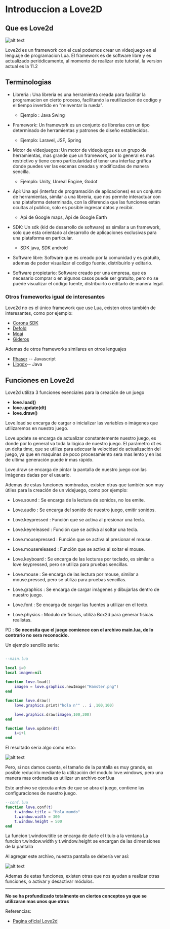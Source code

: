# Introduccion a Love2D

## Que es Love2d

![alt text](https://pbs.twimg.com/profile_images/698939763353481216/pDuLHUDg_400x400.png)

Love2d es un framework con el cual podemos crear un videojuego en el lenguaje de programacion Lua.
El framework es de software libre y es actualizado periódicamente, al momento de realizar este tutorial, la version actual es la 11.2

## Terminologias

* Libreria : Una libreria es una herramienta creada para facilitar la programacion en cierto proceso, facilitando la reutilizacion de codigo y el tiempo invertido en "reinventar la rueda".
	* Ejemplo : Java Swing
	
* Framework: Un framework es un conjunto de librerías con un tipo determinado de herramientas y patrones de diseño establecidos.
	* Ejemplo: Laravel, JSF, Spring
	
* Motor de videojuegos: Un motor de videojuegos es un grupo de herramientas, mas grande que un framework, por lo general es mas restrictivo y tiene como particularidad el tener una interfaz gráfica donde puedes ver las escenas creadas y modificadas de manera sencilla.
	* Ejemplo: Unity, Unreal Engine, Godot
	
* Api: Una api (interfaz de programación de aplicaciones) es un conjunto de herramientas, similar a una libreria, que nos permite interactuar con una plataforma determinada, con la diferencia que las funciones están ocultas al publico, solo es posible ingresar datos y recibir.
	*  Api de Google maps, Api de Google Earth
	
* SDK: Un sdk (kid de desarrollo de software) es similar a un framework, solo que esta orientado al desarrollo de aplicaciones exclusivas para una plataforma en particular.
	* SDK java, SDK android
	
* Software libre: Software que es creado por la comunidad y es gratuito, ademas de poder visualizar el codigo fuente, distribuirlo y editarlo.

* Software propietario: Software creado por una empresa, que es necesario comprar o en algunos casos puede ser gratuito, pero no se puede visualizar el código fuente, distribuirlo o editarlo de manera legal.

### Otros frameworks igual de interesantes

Love2d no es el único framework que use Lua, existen otros también de interesantes, como por ejemplo:

*	[Corona SDK](https://coronalabs.com/)
*	[Defold](https://www.defold.com/)
*	[Moai](https://moaiwebsite.github.io/)
*  [Gideros](http://giderosmobile.com/)

Ademas de otros frameworks similares en otros lenguajes

*	[Phaser](https://phaser.io/) -- Javascript
*	[Libgdx](https://libgdx.badlogicgames.com/)-- Java

## Funciones en Love2d

Love2d utiliza 3 funciones esenciales para la creación de un juego

*	**love.load()**
*	**love.update(dt)**
*	**love.draw()**

Love.load se encarga de cargar o inicializar las variables o imágenes que utilizaremos en nuestro juego.

Love.update se encarga de actualizar constantemente nuestro juego, es donde por lo general va toda la lógica de nuestro juego.
El parámetro dt es un delta time, que se utiliza para adecuar la velocidad de actualización del juego, ya que en maquinas de poco procesamiento sera mas lento y en las de ultima generación puede ir mas rápido.

Love.draw se encarga de pintar la pantalla de nuestro juego con las imágenes dadas por el usuario.

Ademas de estas funciones nombradas, existen otras que también son muy útiles para la creación de un videjuego, como por ejemplo:

*	Love.sound : Se encarga de la lectura de sonidos, no los emite.
*	Love.audio : Se encarga del sonido de nuestro juego, emitir sonidos.

*	Love.keypressed : Función que se activa al presionar una tecla.
*	Love.keyreleased : Función que se activa al soltar una tecla.
*	Love.mousepressed : Función que se activa al presionar el mouse.
*	Love.mousereleased : Función que se activa al soltar el mouse.
*	Love.keyboard : Se encarga de las lecturas por teclado, es similar a love.keypressed, pero se utiliza para pruebas sencillas.
*	Love.mouse : Se encarga de las lectura por mouse, similar a mouse.pressed, pero se utiliza para pruebas sencillas.

*	Love.graphics : Se encarga de cargar imágenes y dibujarlas dentro de nuestro juego.
*	Love.font : Se encarga de cargar las fuentes a utilizar en el texto.

*	Love.physics :  Modulo de fisicas, utiliza Box2d para generar fisicas realistas.

PD : **Se necesita que el juego comience con el archivo main.lua, de lo contrario no sera reconocido.**

Un ejemplo sencillo seria:

```lua

--main.lua

local i=0 
local imagen=nil
	
function love.load()
	imagen = love.graphics.newImage("Hamster.png")
end

function love.draw()
	love.graphics.print("hola n°" .. i ,100,100)

	love.graphics.draw(imagen,100,300)
end

function love.update(dt)
	i=i+1
end
```

El resultado seria algo como esto:

![alt text](https://i.imgur.com/LgbXGdJ.png)

Pero, si nos damos cuenta, el tamaño de la pantalla es muy grande, es posible reducirlo mediante la utilización del modulo love.windows, pero una manera mas ordenada es utilizar un archivo conf.lua

Este archivo se ejecuta antes de que se abra el juego, contiene las configuraciones de nuestro juego.

```lua
--conf.lua
function love.conf(t)
	t.window.title = "Hola mundo"
    t.window.width = 300
    t.window.height = 500
end
```

La funcion t.window.title se encarga de darle el titulo a la ventana
La funcion t.window.width y t.window.height se encargan de las dimensiones de la pantalla

Al agregar este archivo, nuestra pantalla se debería ver así:

![alt text](https://i.imgur.com/RDjIk5k.png)

Ademas de estas funciones, existen otras que nos ayudan a realizar otras funciones, o activar y desactivar módulos.

****

**No se ha profundizado totalmente en ciertos conceptos ya que se utilizaran mas unos que otros**

Referencias:

* [Pagina oficial Love2d](https://love2d.org/wiki/Main_Page)

